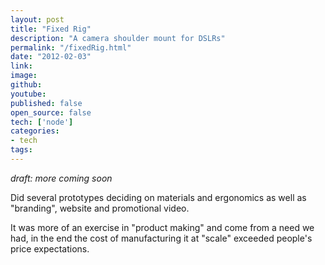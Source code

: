 ```yaml
---
layout: post
title: "Fixed Rig"
description: "A camera shoulder mount for DSLRs"
permalink: "/fixedRig.html"
date: "2012-02-03"
link: 
image: 
github: 
youtube: 
published: false
open_source: false
tech: ['node']
categories:
- tech
tags:
---
```


_draft: more coming soon_

Did several prototypes deciding on materials and ergonomics as well as "branding", website and promotional video. 

It was more of an exercise in "product making" and come from a need we had, in the end the cost of manufacturing it at "scale" exceeded people's price expectations.

<!-- 


TODO: find video with iphone of making of ?

 -->
